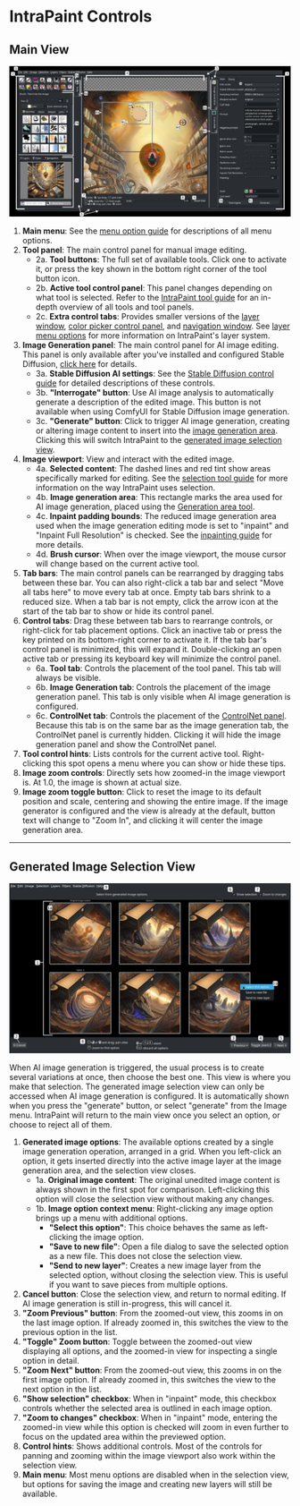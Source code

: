 # IntraPaint Controls

## Main View

<img src="./labeled_screenshots/main_screen.jpg" alt="Screenshot of the main IntraPaint window in editing mode, with specific elements numbered."/>

1. **Main menu**: See the [menu option guide](./menu_options.md) for descriptions of all menu options.
2. **Tool panel**: The main control panel for manual image editing.
    - 2a. **Tool buttons**: The full set of available tools. Click one to activate it, or press the key shown in the bottom right corner of the tool button icon.
    - 2b. **Active tool control panel**: This panel changes depending on what tool is selected. Refer to the [IntraPaint tool guide](./tool_guide.md) for an in-depth overview of all tools and tool panels.
    - 2c. **Extra control tabs**: Provides smaller versions of the [layer window](./menu_options.md#show-layer-window-f7), [color picker control panel](./tool_guide.md#user-interface-color-component-tab), and [navigation window](./menu_options.md#show-navigation-window-ctrlaltw). See [layer menu options](./menu_options.md#layers-menu) for more information on IntraPaint's layer system.
3. **Image Generation panel**: The main control panel for AI image editing. This panel is only available after you've installed and configured Stable Diffusion, [click here](./stable_diffusion_setup.md) for details.
    - 3a. **Stable Diffusion AI settings**:  See the [Stable Diffusion control guide](./stable-diffusion.md) for detailed descriptions of these controls.
    - 3b. **"Interrogate" button**:  Use AI image analysis to automatically generate a description of the edited image. This button is not available when using ComfyUI for Stable Diffusion image generation.
    - 3c. **"Generate" button**:  Click to trigger AI image generation, creating or altering image content to insert into the [image generation area](./inpainting_guide.md#generation-area). Clicking this will switch IntraPaint to the [generated image selection view](#generated-image-selection-view).
4. **Image viewport**: View and interact with the edited image.
    - 4a. **Selected content**: The dashed lines and red tint show areas specifically marked for editing. See the [selection tool guide](./tool_guide.md#selection-tools) for more information on the way IntraPaint uses selection.
    - 4b. **Image generation area**:  This rectangle marks the area used for AI image generation, placed using the [Generation area tool](./tool_guide.md#-image-generation-area-tool-g).
    - 4c. **Inpaint padding bounds**: The reduced image generation area used when the image generation editing mode is set to "inpaint" and "Inpaint Full Resolution" is checked. See the [inpainting guide](./inpainting_guide.md#inpaint-full-resolution-checkbox) for more details.
    - 4d. **Brush cursor**: When over the image viewport, the mouse cursor will change based on the current active tool.
5. **Tab bars**: The main control panels can be rearranged by dragging tabs between these bar. You can also right-click a tab bar and select "Move all tabs here" to move every tab at once.  Empty tab bars shrink to a reduced size. When a tab bar is not empty, click the arrow icon at the start of the tab bar to show or hide its control panel.
6. **Control tabs**:  Drag these between tab bars to rearrange controls, or right-click for tab placement options. Click an inactive tab or press the key printed on its bottom-right corner to activate it. If the tab bar's control panel is minimized, this will expand it.  Double-clicking an open active tab or pressing its keyboard key will minimize the control panel.
    - 6a. **Tool tab**: Controls the placement of the tool panel. This tab will always be visible.
    - 6b. **Image Generation tab**:  Controls the placement of the image generation panel. This tab is only visible when AI image generation is configured.
    - 6c. **ControlNet tab**:  Controls the placement of the [ControlNet panel](./stable-diffusion.md#controlnet-panel). Because this tab is on the same bar as the image generation tab, the ControlNet panel is currently hidden.  Clicking it will hide the image generation panel and show the ControlNet panel.
7. **Tool control hints**:  Lists controls for the current active tool. Right-clicking this spot opens a menu where you can show or hide these tips.
8. **Image zoom controls**: Directly sets how zoomed-in the image viewport is.  At 1.0, the image is shown at actual size.
9. **Image zoom toggle button**:  Click to reset the image to its default position and scale, centering and showing the entire image. If the image generator is configured and the view is already at the default, button text will change to "Zoom In", and clicking it will center the image generation area.

---
## Generated Image Selection View

<img src="./labeled_screenshots/option_window.jpg" alt="Screenshot of the main IntraPaint window in image selection mode, with specific elements numbered."/>

When AI image generation is triggered, the usual process is to create several variations at once, then choose the best one. This view is where you make that selection.  The generated image selection view can only be accessed when AI image generation is configured.  It is automatically shown when you press the "generate" button, or select "generate" from the Image menu.  IntraPaint will return to the main view once you select an option, or choose to reject all of them.

1. **Generated image options**: The available options created by a single image generation operation, arranged in a grid. When you left-click an option, it gets inserted directly into the active image layer at the image generation area, and the selection view closes.
    - 1a. **Original image content**:  The original unedited image content is always shown in the first spot for comparison.  Left-clicking this option will close the selection view without making any changes. 
    - 1b. **Image option context menu**:  Right-clicking any image option brings up a menu with additional options.
       * **"Select this option"**: This choice behaves the same as left-clicking the image option.
       * **"Save to new file"**:  Open a file dialog to save the selected option as a new file. This does not close the selection view.
       * **"Send to new layer"**: Creates a new image layer from the selected option, without closing the selection view. This is useful if you want to save pieces from multiple options.
2. **Cancel button**:  Close the selection view, and return to normal editing.  If AI image generation is still in-progress, this will cancel it.
3. **"Zoom Previous" button**:  From the zoomed-out view, this zooms in on the last image option. If already zoomed in, this switches the view to the previous option in the list.
4. **"Toggle" Zoom button**: Toggle between the zoomed-out view displaying all options, and the zoomed-in view for inspecting a single option in detail.
5. **"Zoom Next" button**: From the zoomed-out view, this zooms in on the first image option. If already zoomed in, this switches the view to the next option in the list.
6. **"Show selection" checkbox**:  When in "inpaint" mode, this checkbox controls whether the selected area is outlined in each image option. 
7. **"Zoom to changes" checkbox**:  When in "inpaint" mode, entering the zoomed-in view while this option is checked will zoom in even further to focus on the updated area within the previewed option.
8. **Control hints**:  Shows additional controls.  Most of the controls for panning and zooming within the image viewport also work within the selection view.
9. **Main menu**:  Most menu options are disabled when in the selection view, but options for saving the image and creating new layers will still be available.
